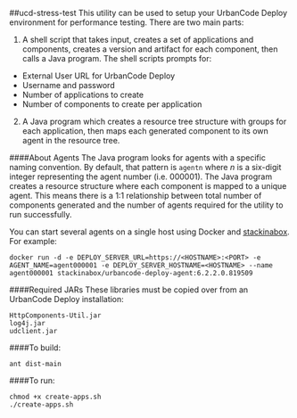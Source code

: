 ##ucd-stress-test
This utility can be used to setup your UrbanCode Deploy environment for performance testing. There are two main parts:

1. A shell script that takes input, creates a set of applications and components, creates a version and artifact for each component, then calls a Java program. The shell scripts prompts for:
  - External User URL for UrbanCode Deploy
  - Username and password
  - Number of applications to create
  - Number of components to create per application
  
2. A Java program which creates a resource tree structure with groups for each application, then maps each generated component to its own agent in the resource tree.

####About Agents
The Java program looks for agents with a specific naming convention. By default, that pattern is `agentn` where *n* is a six-digit integer representing the agent number (i.e. 000001). The Java program creates a resource structure where each component is mapped to a unique agent. This means there is a 1:1 relationship between total number of components generated and the number of agents required for the utility to run successfully.

You can start several agents on a single host using Docker and [stackinabox](http://stackinabox.io). For example:
```
docker run -d -e DEPLOY_SERVER_URL=https://<HOSTNAME>:<PORT> -e AGENT_NAME=agent000001 -e DEPLOY_SERVER_HOSTNAME=<HOSTNAME> --name agent000001 stackinabox/urbancode-deploy-agent:6.2.2.0.819509
```

####Required JARs
These libraries must be copied over from an UrbanCode Deploy installation:
```
HttpComponents-Util.jar
log4j.jar
udclient.jar
```

####To build:
```
ant dist-main
```

####To run:
```
chmod +x create-apps.sh
./create-apps.sh
```
